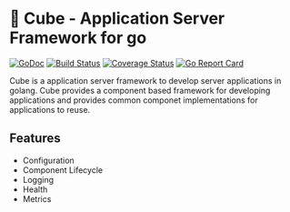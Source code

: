 # :black_square_button: Cube - Application Server Framework for go

[![GoDoc][doc-img]][doc] [![Build Status][ci-img]][ci] [![Coverage Status][cov-img]][cov] [![Go Report Card][report-card-img]][report-card]

Cube is a application server framework to develop server applications in golang. Cube provides a component based framework for developing applications and provides common componet implementations for applications to reuse.

## Features

* Configuration
* Component Lifecycle
* Logging
* Health
* Metrics

[doc-img]: http://img.shields.io/badge/GoDoc-Reference-blue.svg
[doc]: https://godoc.org/github.com/anuvu/cube

[ci-img]: https://img.shields.io/travis/anuvu/cube/master.svg
[ci]: https://travis-ci.org/anuvu/cube/branches

[cov-img]: https://codecov.io/gh/anuvu/cube/branch/master/graph/badge.svg
[cov]: https://codecov.io/gh/anuvu/cube/branch/master

[report-card-img]: https://goreportcard.com/badge/github.com/anuvu/cube
[report-card]: https://goreportcard.com/report/github.com/anuvu/cube